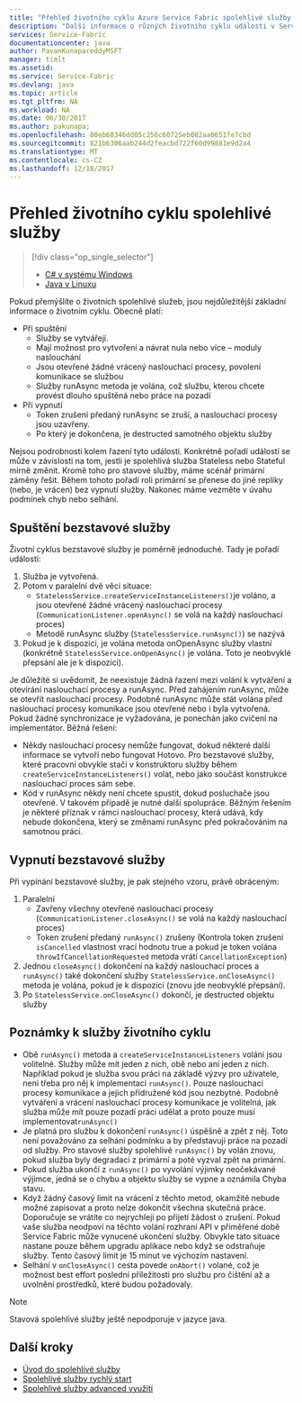 ```yaml
---
title: "Přehled životního cyklu Azure Service Fabric spolehlivé služby | Microsoft Docs"
description: "Další informace o různých životního cyklu události v Service Fabric spolehlivé služby"
services: Service-Fabric
documentationcenter: java
author: PavanKunapareddyMSFT
manager: timlt
ms.assetid: 
ms.service: Service-Fabric
ms.devlang: java
ms.topic: article
ms.tgt_pltfrm: NA
ms.workload: NA
ms.date: 06/30/2017
ms.author: pakunapa;
ms.openlocfilehash: 80eb68346dd05c256c60725eb082aa0651fe7cbd
ms.sourcegitcommit: 821b6306aab244d2feacbd722f60d99881e9d2a4
ms.translationtype: MT
ms.contentlocale: cs-CZ
ms.lasthandoff: 12/18/2017
---
```

# <a name="reliable-services-lifecycle-overview"></a>Přehled životního cyklu spolehlivé služby
> [!div class="op_single_selector"]
> * [C# v systému Windows](service-fabric-reliable-services-lifecycle.md)
> * [Java v Linuxu](service-fabric-reliable-services-lifecycle-java.md)
>
>

Pokud přemýšlíte o životních spolehlivé služeb, jsou nejdůležitější základní informace o životním cyklu. Obecně platí:

* Při spuštění
  * Služby se vytvářejí.
  * Mají možnost pro vytvoření a návrat nula nebo více – moduly naslouchání
  * Jsou otevřené žádné vrácený naslouchací procesy, povolení komunikace se službou
  * Služby runAsync metoda je volána, což službu, kterou chcete provést dlouho spuštěná nebo práce na pozadí
* Při vypnutí
  * Token zrušení předaný runAsync se zruší, a naslouchací procesy jsou uzavřeny.
  * Po který je dokončena, je destructed samotného objektu služby

Nejsou podrobnosti kolem řazení tyto události. Konkrétně pořadí událostí se může v závislosti na tom, jestli je spolehlivá služba Stateless nebo Stateful mírně změnit. Kromě toho pro stavové služby, máme scénář primární záměny řešit. Během tohoto pořadí roli primární se přenese do jiné repliky (nebo, je vrácen) bez vypnutí služby. Nakonec máme vezměte v úvahu podmínek chyb nebo selhání.

## <a name="stateless-service-startup"></a>Spuštění bezstavové služby
Životní cyklus bezstavové služby je poměrně jednoduché. Tady je pořadí událostí:

1. Služba je vytvořená.
2. Potom v paralelní dvě věci situace:
    - `StatelessService.createServiceInstanceListeners()`je voláno, a jsou otevřené žádné vrácený naslouchací procesy (`CommunicationListener.openAsync()` se volá na každý naslouchací proces)
    - Metodě runAsync služby (`StatelessService.runAsync()`) se nazývá
3. Pokud je k dispozici, je volána metoda onOpenAsync služby vlastní (konkrétně `StatelessService.onOpenAsync()` je volána. Toto je neobvyklé přepsání ale je k dispozici).

Je důležité si uvědomit, že neexistuje žádná řazení mezi volání k vytváření a otevírání naslouchací procesy a runAsync. Před zahájením runAsync, může se otevřít naslouchací procesy. Podobně runAsync může stát volána před naslouchací procesy komunikace jsou otevřené nebo i byla vytvořená. Pokud žádné synchronizace je vyžadována, je ponechán jako cvičení na implementátor. Běžná řešení:

* Někdy naslouchací procesy nemůže fungovat, dokud některé další informace se vytvoří nebo fungovat Hotovo. Pro bezstavové služby, které pracovní obvykle stačí v konstruktoru služby během `createServiceInstanceListeners()` volat, nebo jako součást konstrukce naslouchací proces sám sebe.
* Kód v runAsync někdy není chcete spustit, dokud posluchače jsou otevřené. V takovém případě je nutné další spolupráce. Běžným řešením je některé příznak v rámci naslouchací procesy, která udává, kdy nebude dokončena, který se změnami runAsync před pokračováním na samotnou práci.

## <a name="stateless-service-shutdown"></a>Vypnutí bezstavové služby
Při vypínání bezstavové služby, je pak stejného vzoru, právě obráceným:

1. Paralelní
    - Zavřeny všechny otevřené naslouchací procesy (`CommunicationListener.closeAsync()` se volá na každý naslouchací proces)
    - Token zrušení předaný `runAsync()` zrušeny (Kontrola token zrušení `isCancelled` vlastnost vrací hodnotu true a pokud je token volána `throwIfCancellationRequested` metoda vrátí `CancellationException`)
2. Jednou `closeAsync()` dokončení na každý naslouchací proces a `runAsync()` také dokončení služby `StatelessService.onCloseAsync()` metoda je volána, pokud je k dispozici (znovu jde neobvyklé přepsání).
3. Po `StatelessService.onCloseAsync()` dokončí, je destructed objektu služby

## <a name="notes-on-service-lifecycle"></a>Poznámky k služby životního cyklu
* Obě `runAsync()` metoda a `createServiceInstanceListeners` volání jsou volitelné. Služby může mít jeden z nich, obě nebo ani jeden z nich. Například pokud je služba svou práci na základě výzvy pro uživatele, není třeba pro něj k implementaci `runAsync()`. Pouze naslouchací procesy komunikace a jejich přidružené kód jsou nezbytné. Podobně vytváření a vrácení naslouchací procesy komunikace je volitelná, jak služba může mít pouze pozadí práci udělat a proto pouze musí implementovat`runAsync()`
* Je platná pro službu k dokončení `runAsync()` úspěšně a zpět z něj. Toto není považováno za selhání podmínku a by představují práce na pozadí od služby. Pro stavové služby spolehlivé `runAsync()` by volán znovu, pokud služba byly degradaci z primární a poté vyzval zpět na primární.
* Pokud služba ukončí z `runAsync()` po vyvolání výjimky neočekávané výjimce, jedná se o chybu a objektu služby se vypne a oznámila Chyba stavu.
* Když žádný časový limit na vrácení z těchto metod, okamžitě nebude možné zapisovat a proto nelze dokončit všechna skutečná práce. Doporučuje se vrátíte co nejrychleji po přijetí žádost o zrušení. Pokud vaše služba neodpoví na těchto volání rozhraní API v přiměřené době Service Fabric může vynucené ukončení služby. Obvykle tato situace nastane pouze během upgradu aplikace nebo když se odstraňuje služby. Tento časový limit je 15 minut ve výchozím nastavení.
* Selhání v `onCloseAsync()` cesta povede `onAbort()` volané, což je možnost best effort poslední příležitosti pro službu pro čištění až a uvolnění prostředků, které budou požadovaly.

> [!NOTE]
> Stavová spolehlivé služby ještě nepodporuje v jazyce java.
>
>

## <a name="next-steps"></a>Další kroky
* [Úvod do spolehlivé služby](service-fabric-reliable-services-introduction.md)
* [Spolehlivé služby rychlý start](service-fabric-reliable-services-quick-start.md)
* [Spolehlivé služby advanced využití](service-fabric-reliable-services-advanced-usage.md)
